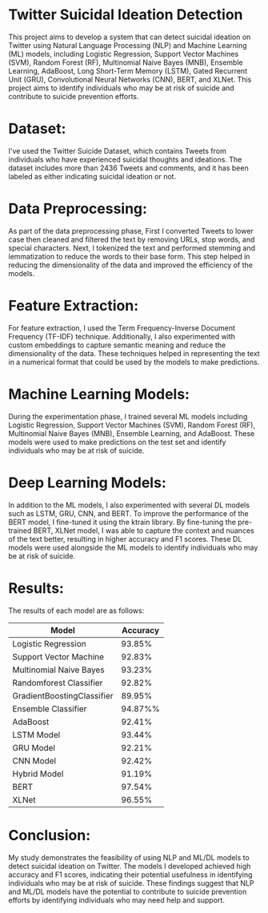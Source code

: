 # Twitter Suicidal Ideation Detection 


This project aims to develop a system that can detect suicidal ideation on Twitter using Natural Language Processing (NLP) and Machine Learning (ML) models, including Logistic Regression, Support Vector Machines (SVM), Random Forest (RF), Multinomial Naive Bayes (MNB), Ensemble Learning, AdaBoost, Long Short-Term Memory (LSTM), Gated Recurrent Unit (GRU), Convolutional Neural Networks (CNN), BERT, and XLNet. This project aims to identify individuals who may be at risk of suicide and contribute to suicide prevention efforts.

# Dataset:

I've used the Twitter Suicide Dataset, which contains Tweets from individuals who have experienced suicidal thoughts and ideations. The dataset includes more than 2436 Tweets and comments, and it has been labeled as either indicating suicidal ideation or not.

# Data Preprocessing:

As part of the data preprocessing phase, First I converted Tweets to lower case then cleaned and filtered the text by removing URLs, stop words, and special characters. Next, I tokenized the text and performed stemming and lemmatization to reduce the words to their base form. This step helped in reducing the dimensionality of the data and improved the efficiency of the models.


# Feature Extraction:

For feature extraction, I used the Term Frequency-Inverse Document Frequency (TF-IDF) technique. Additionally, I also experimented with custom embeddings to capture semantic meaning and reduce the dimensionality of the data. These techniques helped in representing the text in a numerical format that could be used by the models to make predictions.


# Machine Learning Models: 

During the experimentation phase, I trained several ML models including Logistic Regression, Support Vector Machines (SVM), Random Forest (RF), Multinomial Naive Bayes (MNB), Ensemble Learning, and AdaBoost.  These models were used to make predictions on the test set and identify individuals who may be at risk of suicide.

# Deep Learning Models:

In addition to the ML models, I also experimented with several DL models such as LSTM, GRU, CNN, and BERT. To improve the performance of the BERT model, I fine-tuned it using the ktrain library. By fine-tuning the pre-trained BERT, XLNet model, I was able to capture the context and nuances of the text better, resulting in higher accuracy and F1 scores. These DL models were used alongside the ML models to identify individuals who may be at risk of suicide.


# Results:
The results of each model are as follows:

|  Model | Accuracy |
|----------|----------|
| Logistic Regression | 93.85% |
| Support Vector Machine | 92.83% |
| Multinomial Naive Bayes | 93.23% |
| Randomforest Classifier| 92.82% |
| GradientBoostingClassifier | 89.95% |
| Ensemble Classifier | 94.87%% |
| AdaBoost | 92.41% |
| LSTM Model | 93.44% |
| GRU Model | 92.21% |
| CNN Model | 92.42% |
| Hybrid Model | 91.19% |
| BERT | 97.54% |
| XLNet | 96.55% |


# Conclusion:

My study demonstrates the feasibility of using NLP and ML/DL models to detect suicidal ideation on Twitter. The models I developed achieved high accuracy and F1 scores, indicating their potential usefulness in identifying individuals who may be at risk of suicide. These findings suggest that NLP and ML/DL models have the potential to contribute to suicide prevention efforts by identifying individuals who may need help and support.
